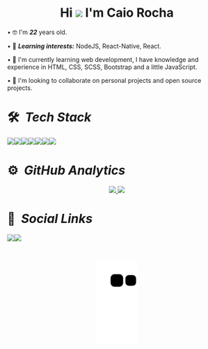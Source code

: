 **<h1 align="center">Hi <img src="https://media.tenor.com/SNL9_xhZl9oAAAAi/waving-hand-joypixels.gif" width="30px"> I'm Caio Rocha</h1>**
<p align="left">  </p>

• 🤓 I'm **_22_** years old.

• 👀 **_Learning interests:_** NodeJS, React-Native, React.

• 🌱 I'm currently learning web development, I have knowledge and experience in HTML, CSS, SCSS, Bootstrap and a little JavaScript.

• 💞️ I'm looking to collaborate on personal projects and open source projects.



# 🛠 &nbsp;*Tech Stack*
<div align="left">
  <div style="display: flex; align-items: flex-start;">
<a href="https://en.wikipedia.org/wiki/JavaScript/" target="_blank"><img src="https://img.shields.io/badge/-JavaScript-05122A?style=flat&logo=javascript" &nbsp;></a> 
<a href="https://pt.wikipedia.org/wiki/React_(JavaScript)" target="_blank"><img src="https://img.shields.io/badge/-React-05122A?style=flat&logo=react" &nbsp;></a> 
<a href="https://en.wikipedia.org/wiki/HTML" target="_blank"><img src="https://img.shields.io/badge/-HTML-05122A?style=flat&logo=HTML5" &nbsp;></a> 
<a href="https://en.wikipedia.org/wiki/CSS" target="_blank"><img src="https://img.shields.io/badge/-CSS-05122A?style=flat&logo=CSS3&logoColor=1572B6" &nbsp;></a> 
<a href="https://en.wikipedia.org/wiki/Git" target="_blank"><img src="https://img.shields.io/badge/-Git-05122A?style=flat&logo=git" &nbsp;></a>
<a href="https://en.wikipedia.org/wiki/Gitub" target="_blank"><img src="https://img.shields.io/badge/-GitHub-05122A?style=flat&logo=github" &nbsp;></a>
<a href="https://en.wikipedia.org/wiki/Visual_Studio_Code" target="_blank"><img src="https://img.shields.io/badge/-Visual%20Studio%20Code-05122A?style=flat&logo=visual-studio-code&logoColor=007ACC"></a>
  </div>
</div>



# ⚙️ &nbsp;*GitHub Analytics*

<div align="center">
  <a href="https://github.com/cvrocha">
  <img height="180em" src="https://github-readme-stats.vercel.app/api?username=cvrocha&show_icons=true&theme=aura_dark"/>
  <img height="180em" src="https://github-readme-stats.vercel.app/api/top-langs/?username=cvrocha&layout=compact&theme=aura_dark"/>
    </a>
</div>




# 👔 &nbsp;*Social Links*

<div align="left">
  <div style="display: flex; align-items: flex-start;">
<a href="https://www.linkedin.com/in/caiovrocha/" target="_blank"><img src="https://img.shields.io/twitter/url?color=red&label=Linkedin&logo=Linkedin&logoColor=red&style=for-the-badge&url=https%3A%2F%2Fwww.linkedin.com%2Fin%2Fcaiovrocha%2F"></a>
    <a href="https://cvrocha.github.io/Portfolio/" target="_blank"><img src="https://img.shields.io/twitter/url?color=red&label=%F0%9F%96%A5%EF%B8%8F%20Website&logo=keyboard&logoColor=red&style=for-the-badge&url=https%3A%2F%2Fcvrocha.github.io%2Fportifolio%2Findex.html"></a>
  </div>
</div>

#  

<div align="center"><a href="https://github.com/cvrocha"><img src="https://github.com/rafaballerini/rafaballerini/blob/output/github-contribution-grid-snake.svg"></a></div>

